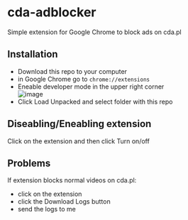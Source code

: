 # cda-adblocker
Simple extension for Google Chrome to block ads on cda.pl

## Installation
- Download this repo to your computer
- in Google Chrome go to `chrome://extensions`
- Eneable developer mode in the upper right corner  
![image](https://user-images.githubusercontent.com/22548407/115220664-18ee9a80-a109-11eb-80cb-4ba28f7ae11e.png)
- Click Load Unpacked and select folder with this repo

## Diseabling/Eneabling extension
Click on the extension and then click Turn on/off

## Problems
If extension blocks normal videos on cda.pl:
- click on the extension
- click the Download Logs button
- send the logs to me
